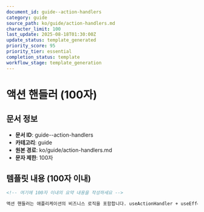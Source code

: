 ```yaml
---
document_id: guide--action-handlers
category: guide
source_path: ko/guide/action-handlers.md
character_limit: 100
last_update: 2025-08-18T01:30:00Z
update_status: template_generated
priority_score: 95
priority_tier: essential
completion_status: template
workflow_stage: template_generation
---
```


# 액션 핸들러 (100자)

## 문서 정보
- **문서 ID**: guide--action-handlers
- **카테고리**: guide
- **원본 경로**: ko/guide/action-handlers.md
- **문자 제한**: 100자

## 템플릿 내용 (100자 이내)

```markdown
<!-- 여기에 100자 이내의 요약 내용을 작성하세요 -->

액션 핸들러는 애플리케이션의 비즈니스 로직을 포함합니다. useActionHandler + useEffect 패턴으로 등록하며 확장 가능하고 유지보수가 가능한 애플리케이션을 구축합니다.
```